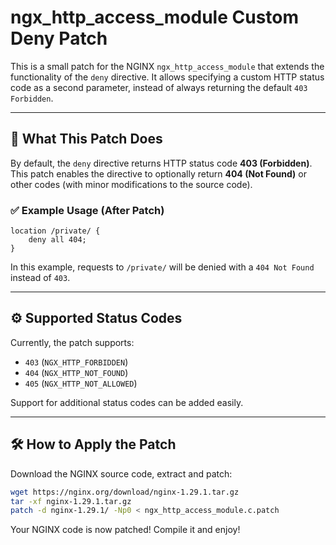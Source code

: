 # ngx_http_access_module Custom Deny Patch

This is a small patch for the NGINX `ngx_http_access_module` that extends the functionality of the `deny` directive. It allows specifying a custom HTTP status code as a second parameter, instead of always returning the default `403 Forbidden`.

---

## 🔧 What This Patch Does

By default, the `deny` directive returns HTTP status code **403 (Forbidden)**. This patch enables the directive to optionally return **404 (Not Found)** or other codes (with minor modifications to the source code).

### ✅ Example Usage (After Patch)

```nginx
location /private/ {
    deny all 404;
}
```
In this example, requests to `/private/` will be denied with a `404 Not Found` instead of `403`.

---

## ⚙️ Supported Status Codes

Currently, the patch supports:

- `403` (`NGX_HTTP_FORBIDDEN`)
- `404` (`NGX_HTTP_NOT_FOUND`)
- `405` (`NGX_HTTP_NOT_ALLOWED`)

Support for additional status codes can be added easily.

---

## 🛠️ How to Apply the Patch

Download the NGINX source code, extract and patch:

```bash
wget https://nginx.org/download/nginx-1.29.1.tar.gz
tar -xf nginx-1.29.1.tar.gz
patch -d nginx-1.29.1/ -Np0 < ngx_http_access_module.c.patch
```
Your NGINX code is now patched! Compile it and enjoy!
